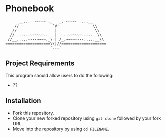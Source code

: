 Phonebook
==================
```
      __...--~~~~~-._   _.-~~~~~--...__
    //               `V'               \\ 
   //                 |                 \\ 
  //__...--~~~~~~-._  |  _.-~~~~~~--...__\\ 
 //__.....----~~~~._\ | /_.~~~~----.....__\\
====================\\|//====================
                    `---`
```


Project Requirements
-------
This program should allow users to do the following:

- ??

Installation
-----

- Fork this repository.
- Clone your new forked repository using `git clone` followed by your fork URL.
- Move into the repository by using `cd FILENAME`.
